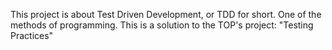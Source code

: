 This project is about Test Driven Development, or TDD for short.
One of the methods of programming.
This is a solution to the TOP's project: "Testing Practices"
